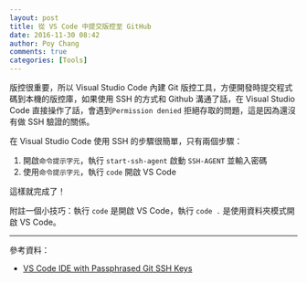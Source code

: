 ```yaml
---
layout: post
title: 從 VS Code 中提交版控至 GitHub
date: 2016-11-30 08:42
author: Poy Chang
comments: true
categories: [Tools]
---
```

版控很重要，所以 Visual Studio Code 內建 Git 版控工具，方便開發時提交程式碼到本機的版控庫，如果使用 SSH 的方式和 Github 溝通了話，在 Visual Studio Code 直接操作了話，會遇到`Permission denied` 拒絕存取的問題，這是因為還沒有做 SSH 驗證的關係。

在 Visual Studio Code 使用 SSH 的步驟很簡單，只有兩個步驟：

1. 開啟`命令提示字元`，執行 `start-ssh-agent` 啟動 `SSH-AGENT` 並輸入密碼
2. 使用`命令提示字元`，執行 `code` 開啟 VS Code

這樣就完成了！

附註一個小技巧：執行 `code` 是開啟 VS Code，執行 `code .` 是使用資料夾模式開啟 VS Code。

----------

參考資料：

* [VS Code IDE with Passphrased Git SSH Keys](ㄒhttp://blog.alner.net/archive/2015/08/24/vs_code_with_git_ssh_keys_that_use_passphrases.asp)
